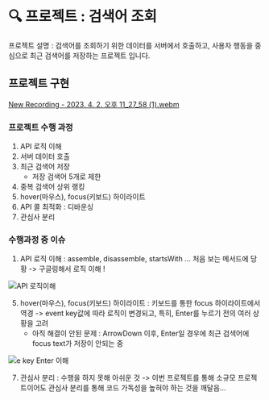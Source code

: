 # 🔍 프로젝트 : 검색어 조회

프로젝트 설명 : 
검색어를 조회하기 위한 데이터를 서버에서 호출하고, 사용자 행동을 중심으로 최근 검색어를 저장하는 프로젝트 입니다. 

## 프로젝트 구현
[New Recording - 2023. 4. 2. 오후 11_27_58 (1).webm](https://user-images.githubusercontent.com/77373566/229359276-0d7e2568-ee12-45a1-9f09-424e854ca1b0.webm)

### 프로젝트 수행 과정

1) API 로직 이해
2) 서버 데이터 호출
3) 최근 검색어 저장
    - 저장 검색어 5개로 제한
4) 중복 검색어 상위 랭킹
5) hover(마우스), focus(키보드) 하이라이트
6) API 콜 최적화 : 디바운싱
7) 관심사 분리

### 수행과정 중 이슈

1) API 로직 이해 : assemble, disassemble, startsWith ... 처음 보는 메서드에 당황 -> 구글링해서 로직 이해 !

![API 로직이해](https://user-images.githubusercontent.com/77373566/229358275-e0966910-ae6b-4921-9ffb-35e3f9e2cd23.png)

5) hover(마우스), focus(키보드) 하이라이트 : 키보드를 통한 focus 하이라이트에서 역경 -> event key값에 따라 로직이 변경되고, 특히, Enter를 누르기 전의 여러 상황을 고려
    - 아직 해결이 안된 문제 : ArrowDown 이후, Enter일 경우에 최근 검색어에 focus text가 저장이 안되는 중

![e key Enter 이해](https://user-images.githubusercontent.com/77373566/229358861-23965751-dce4-4469-aa34-d78925dfafe4.png)

7) 관심사 분리 : 수행을 하지 못해 아쉬운 것 -> 이번 프로젝트를 통해 소규모 프로젝트이어도 관심사 분리를 통해 코드 가독성을 높혀야 하는 것을 깨달음...
